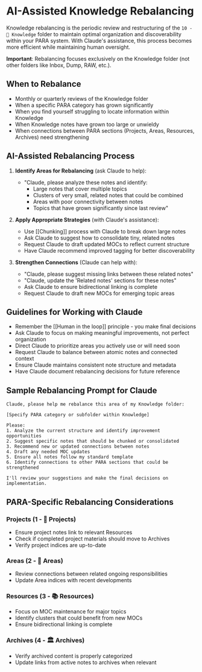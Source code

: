 # AI-Assisted Knowledge Rebalancing

Knowledge rebalancing is the periodic review and restructuring of the `10 - 🧠 Knowledge` folder to maintain optimal organization and discoverability within your PARA system. With Claude's assistance, this process becomes more efficient while maintaining human oversight.

**Important**: Rebalancing focuses exclusively on the Knowledge folder (not other folders like Inbox, Dump, RAW, etc.).

## When to Rebalance
- Monthly or quarterly reviews of the Knowledge folder
- When a specific PARA category has grown significantly
- When you find yourself struggling to locate information within Knowledge
- When Knowledge notes have grown too large or unwieldy
- When connections between PARA sections (Projects, Areas, Resources, Archives) need strengthening

## AI-Assisted Rebalancing Process
1. **Identify Areas for Rebalancing** (ask Claude to help):
   - "Claude, please analyze these notes and identify:
     - Large notes that cover multiple topics
     - Clusters of very small, related notes that could be combined
     - Areas with poor connectivity between notes
     - Topics that have grown significantly since last review"

2. **Apply Appropriate Strategies** (with Claude's assistance):
   - Use [[Chunking]] process with Claude to break down large notes
   - Ask Claude to suggest how to consolidate tiny, related notes
   - Request Claude to draft updated MOCs to reflect current structure
   - Have Claude recommend improved tagging for better discoverability

3. **Strengthen Connections** (Claude can help with):
   - "Claude, please suggest missing links between these related notes"
   - "Claude, update the 'Related notes' sections for these notes"
   - Ask Claude to ensure bidirectional linking is complete
   - Request Claude to draft new MOCs for emerging topic areas

## Guidelines for Working with Claude
- Remember the [[Human in the loop]] principle - you make final decisions
- Ask Claude to focus on making meaningful improvements, not perfect organization
- Direct Claude to prioritize areas you actively use or will need soon
- Request Claude to balance between atomic notes and connected context
- Ensure Claude maintains consistent note structure and metadata
- Have Claude document rebalancing decisions for future reference

## Sample Rebalancing Prompt for Claude
```
Claude, please help me rebalance this area of my Knowledge folder:

[Specify PARA category or subfolder within Knowledge]

Please:
1. Analyze the current structure and identify improvement opportunities
2. Suggest specific notes that should be chunked or consolidated
3. Recommend new or updated connections between notes
4. Draft any needed MOC updates
5. Ensure all notes follow my standard template
6. Identify connections to other PARA sections that could be strengthened

I'll review your suggestions and make the final decisions on implementation.
```

## PARA-Specific Rebalancing Considerations

### Projects (1 - 🚀 Projects)
- Ensure project notes link to relevant Resources
- Check if completed project materials should move to Archives
- Verify project indices are up-to-date

### Areas (2 - 🌱 Areas)
- Review connections between related ongoing responsibilities
- Update Area indices with recent developments

### Resources (3 - 📚 Resources)
- Focus on MOC maintenance for major topics
- Identify clusters that could benefit from new MOCs
- Ensure bidirectional linking is complete

### Archives (4 - 🏛️ Archives)
- Verify archived content is properly categorized
- Update links from active notes to archives when relevant